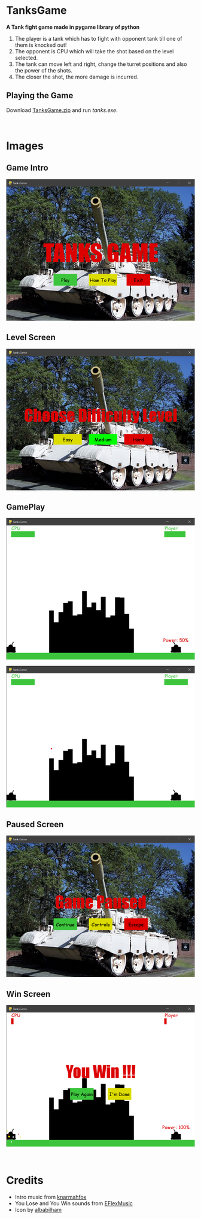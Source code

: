 # TanksGame
**A Tank fight game made in pygame library of python**

1. The player is a tank which has to fight with opponent tank till one of them is knocked out! 
1. The opponent is CPU which will take the shot based on the level selected.
1. The tank can move left and right, change the turret positions and also the power of the shots.
1. The closer the shot, the more damage is incurred.

## Playing the Game
Download [TanksGame.zip](https://github.com/RashimNarayanTiku/TanksGame/blob/master/TanksGame.zip) and run *tanks.exe*.

&ensp;

# Images

## Game Intro
![GameIntro](demo/intro.png "Game Intro")

## Level Screen
![LevelScreen](demo/level.png "Level Screen")


## GamePlay
![GamePlay](demo/play.png)


![GamePlay2](demo/play2.png)


## Paused Screen
![PausedScreen](demo/paused.png)


## Win Screen
![WinScreen](demo/win.png)

&ensp; 

# Credits
* Intro music from [knarmahfox](https://freesound.org/people/knarmahfox/sounds/99699/)
* You Lose and You Win sounds from [EFlexMusic](https://freesound.org/people/EFlexMusic/sounds/418326/)
* Icon by [albabilham](https://www.iconfinder.com/albabilham)
